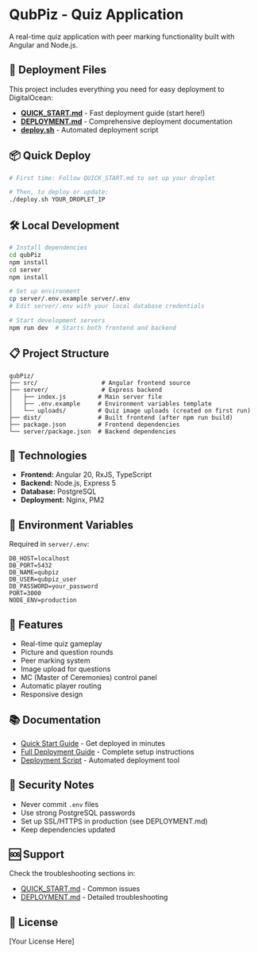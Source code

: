 # QubPiz - Quiz Application

A real-time quiz application with peer marking functionality built with Angular and Node.js.

## 🚀 Deployment Files

This project includes everything you need for easy deployment to DigitalOcean:

- **[QUICK_START.md](QUICK_START.md)** - Fast deployment guide (start here!)
- **[DEPLOYMENT.md](DEPLOYMENT.md)** - Comprehensive deployment documentation
- **[deploy.sh](deploy.sh)** - Automated deployment script

## 📦 Quick Deploy

```bash
# First time: Follow QUICK_START.md to set up your droplet

# Then, to deploy or update:
./deploy.sh YOUR_DROPLET_IP
```

## 🛠️ Local Development

```bash
# Install dependencies
cd qubPiz
npm install
cd server
npm install

# Set up environment
cp server/.env.example server/.env
# Edit server/.env with your local database credentials

# Start development servers
npm run dev  # Starts both frontend and backend
```

## 📋 Project Structure

```
qubPiz/
├── src/                  # Angular frontend source
├── server/               # Express backend
│   ├── index.js         # Main server file
│   ├── .env.example     # Environment variables template
│   └── uploads/         # Quiz image uploads (created on first run)
├── dist/                # Built frontend (after npm run build)
├── package.json         # Frontend dependencies
└── server/package.json  # Backend dependencies
```

## 🔧 Technologies

- **Frontend:** Angular 20, RxJS, TypeScript
- **Backend:** Node.js, Express 5
- **Database:** PostgreSQL
- **Deployment:** Nginx, PM2

## 📝 Environment Variables

Required in `server/.env`:

```env
DB_HOST=localhost
DB_PORT=5432
DB_NAME=qubpiz
DB_USER=qubpiz_user
DB_PASSWORD=your_password
PORT=3000
NODE_ENV=production
```

## 🎯 Features

- Real-time quiz gameplay
- Picture and question rounds
- Peer marking system
- Image upload for questions
- MC (Master of Ceremonies) control panel
- Automatic player routing
- Responsive design

## 📚 Documentation

- [Quick Start Guide](QUICK_START.md) - Get deployed in minutes
- [Full Deployment Guide](DEPLOYMENT.md) - Complete setup instructions
- [Deployment Script](deploy.sh) - Automated deployment tool

## 🔐 Security Notes

- Never commit `.env` files
- Use strong PostgreSQL passwords
- Set up SSL/HTTPS in production (see DEPLOYMENT.md)
- Keep dependencies updated

## 🆘 Support

Check the troubleshooting sections in:
- [QUICK_START.md](QUICK_START.md) - Common issues
- [DEPLOYMENT.md](DEPLOYMENT.md) - Detailed troubleshooting

## 📄 License

[Your License Here]
